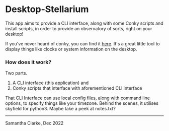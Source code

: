 # Desktop-Stellarium

This app aims to provide a CLI interface, along with some Conky scripts and install scripts, in order to provide an observatory of sorts, right on your desktop!

If you've never heard of conky, you can find it [here](https://github.com/brndnmtthws/conky).
It's a great little tool to display things like clocks or system information on the desktop.

### How does it work?

Two parts.
1) A CLI interface (this application) and
2) Conky scripts that interface with aforementioned CLI interface

That CLI Interface can use local config files, along with command line options, to specify things like your timezone.
Behind the scenes, it utilises skyfield for python3. Maybe take a peek at notes.txt?

---------------------

 Samantha Clarke, Dec 2022

